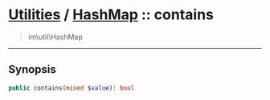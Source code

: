 # [Utilities](util.md) / [HashMap](util-HashMap.md) :: contains
 > im\util\HashMap
____

## Synopsis
```php
public contains(mixed $value): bool
```
